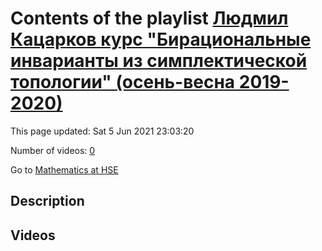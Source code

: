 # Contents of the playlist [Людмил Кацарков курс "Бирациональные инварианты из симплектической топологии" (осень-весна 2019-2020)](https://www.youtube.com/playlist?list=PLq3E5oubNNoBw5K-IdnDwovzOGy_g9PZE)

This page updated: Sat 5 Jun 2021 23:03:20

Number of videos: [0](#videos)

Go to [Mathematics at HSE](../README.md)

## Description



## Videos

